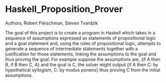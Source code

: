 # Haskell_Proposition_Prover

Authors, Robert Fleischman, Steven Tvardzik

The goal of this project is to create a program in Haskell which takes in a sequence of assumptions expressed as statements of propositional logic and a goal statement and, using the rules of propositional logic, attempts to generate a sequence of intermediate statements together with a justification for those statements, linking the assumptions to the goal and thus proving the goal. For example suppose the assumptions are, {if A then B, if B then C, A} and the goal is C, the solver might output {if A then C: by hypothetical syllogism, C: by modus ponens} thus proving C from the initial assumptions.
